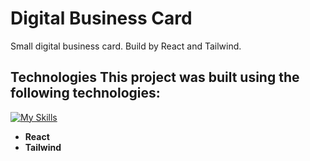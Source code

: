 # Digital Business Card 

Small digital business card. Build by React and Tailwind.

## Technologies  This project was built using the following technologies:  
[![My Skills](https://skillicons.dev/icons?i=react,tailwind)](https://skillicons.dev)  

- **React**
- **Tailwind** 
